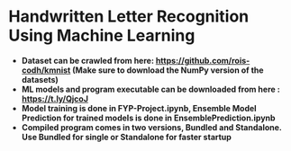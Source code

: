 # Handwritten Letter Recognition Using Machine Learning

- **Dataset can be crawled from here:  https://github.com/rois-codh/kmnist (Make sure to download the NumPy version of the datasets)**
- **ML models and program executable can be downloaded from here : https://t.ly/QjcoJ**
- **Model training is done in FYP-Project.ipynb, Ensemble Model Prediction for trained models is done in EnsemblePrediction.ipynb**
- **Compiled program comes in two versions, Bundled and Standalone. Use Bundled for single or Standalone for faster startup**
